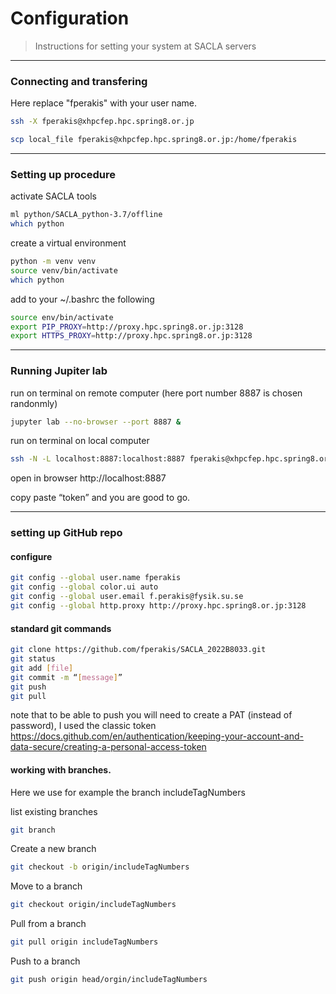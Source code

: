 # Configuration 

> Instructions for setting your system at SACLA servers 

-----------------------------

### Connecting and transfering 

Here replace "fperakis" with your user name.
```bash
ssh -X fperakis@xhpcfep.hpc.spring8.or.jp
```

```bash
scp local_file fperakis@xhpcfep.hpc.spring8.or.jp:/home/fperakis
```

-----------------------------
### Setting up procedure 

activate SACLA tools
```bash
ml python/SACLA_python-3.7/offline
which python
```

create a virtual environment 
```bash
python -m venv venv
source venv/bin/activate
which python
```

add to your ~/.bashrc the following 
```bash
source env/bin/activate
export PIP_PROXY=http://proxy.hpc.spring8.or.jp:3128
export HTTPS_PROXY=http://proxy.hpc.spring8.or.jp:3128
```

-----------------------------
### Running Jupiter lab

run on terminal on remote computer (here port number 8887 is chosen randonmly)
```bash
jupyter lab --no-browser --port 8887 &
```

run on terminal on local computer 
```bash
ssh -N -L localhost:8887:localhost:8887 fperakis@xhpcfep.hpc.spring8.or.jp
```

open in browser
http://localhost:8887

copy paste “token” and you are good to go.

-----------------------------

### setting up GitHub repo
#### configure 
```bash
git config --global user.name fperakis
git config --global color.ui auto
git config --global user.email f.perakis@fysik.su.se
git config --global http.proxy http://proxy.hpc.spring8.or.jp:3128
```

#### standard git commands
```bash
git clone https://github.com/fperakis/SACLA_2022B8033.git
git status
git add [file]
git commit -m “[message]”
git push
git pull
```
note that to be able to push you will need to create a PAT (instead of password), I used the classic token
https://docs.github.com/en/authentication/keeping-your-account-and-data-secure/creating-a-personal-access-token 


#### working with branches. 
Here we use for example the branch includeTagNumbers

list existing branches
```bash
git branch
```
Create a new branch
```bash
git checkout -b origin/includeTagNumbers
```
Move to a branch
```bash
git checkout origin/includeTagNumbers
```

Pull from a branch
```bash
git pull origin includeTagNumbers
```

Push to a branch
```bash
git push origin head/orgin/includeTagNumbers
```


